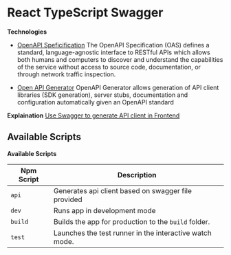 # React TypeScript Swagger

**Technologies**

- [OpenAPI Speficification](https://swagger.io/specification/)
  The OpenAPI Specification (OAS) defines a standard, language-agnostic interface to RESTful APIs which allows both humans and computers to discover and understand the capabilities of the service without access to source code, documentation, or through network traffic inspection.

- [Open API Generator](https://github.com/OpenAPITools/openapi-generator)
  OpenAPI Generator allows generation of API client libraries (SDK generation), server stubs, documentation and configuration automatically given an OpenAPI standard

**Explaination**
[Use Swagger to generate API client in Frontend](https://medium.com/@suraj.kc/use-swagger-to-generate-api-client-in-frontend-60b7d65abf31)

## Available Scripts

**Available Scripts**

| Npm Script | Description                                             |
| ---------- | ------------------------------------------------------- |
| `api`      | Generates api client based on swagger file provided     |
| `dev`      | Runs app in development mode                            |
| `build`    | Builds the app for production to the `build` folder.    |
| `test`     | Launches the test runner in the interactive watch mode. |

